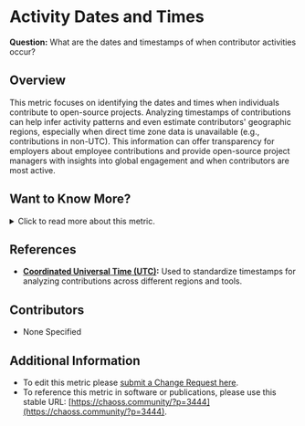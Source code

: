# **Activity Dates and Times**

**Question:** What are the dates and timestamps of when contributor activities occur?

## **Overview**
This metric focuses on identifying the dates and times when individuals contribute to open-source projects. Analyzing timestamps of contributions can help infer activity patterns and even estimate contributors' geographic regions, especially when direct time zone data is unavailable (e.g., contributions in non-UTC). This information can offer transparency for employers about employee contributions and provide open-source project managers with insights into global engagement and when contributors are most active.

## **Want to Know More?**

<span markdown="1"><details>
<summary>Click to read more about this metric.</summary>

### **Data Collection Strategies**
- Timestamps from activities such as commits, issues, pull requests, and mailing list messages should be captured.
- Aggregation of data by UTC or contributors' local time can reveal activity patterns globally.
- Collaboration tools like GitHub, GitLab, and email platforms can provide timestamped activity data.
  
### **Filters**
- **By Organization:** Contributions can be filtered to focus on specific individuals affiliated with organizations.
- **Aggregation by UTC Time:** Shows global contributions and identifies project active periods.
- **Aggregation by Local Time:** Helps track when contributors contribute during their working hours or off-hours.
- **Repository ID:** Filters data by specific repositories or subprojects.
- **Community Segmentation:** Contributions can be segmented by regions or time zones, such as EU or US activities, to visualize community participation.
  
### **Visualizations**

1. **Heatmap of Global Activity by UTC Time:**
   ![IMG_5315](https://github.com/user-attachments/assets/570be6eb-547e-4490-86b3-4cfa8c74006e)
   *Figure 1: Heatmap showing contribution activity by UTC time across the globe (Source, Year)*

2. **Contribution Activity by Local Time:**
   ![IMG_5316](https://github.com/user-attachments/assets/949a0e83-c027-4c57-873d-1e2192694bcb)
   *Figure 2: Chart displaying when contributors are active based on local times (Source, Year)*

3. **Distribution of Contributions by Time Zones:**
   ![IMG_5317](https://github.com/user-attachments/assets/0974b5bf-75b9-4ef7-b62f-f8b3cdb858fb)
   *Figure 3: Global distribution of contributor activities by time zone (Source, Year)*

4. **Repository-Specific Activity Patterns:**
   ![IMG_5318](https://github.com/user-attachments/assets/458adcc6-080f-499b-b041-88e62105935a)
   *Figure 4: Breakdown of contribution activity by repository segments (Source, Year)*

</details></span>

## **References**
- **[Coordinated Universal Time (UTC)](https://en.wikipedia.org/wiki/Coordinated_Universal_Time):** Used to standardize timestamps for analyzing contributions across different regions and tools.

## **Contributors**
- None Specified

## **Additional Information**
- To edit this metric please [submit a Change Request here](https://github.com/chaoss/wg-common/blob/main/focus-areas/time/activity-dates-and-times.md).  
- To reference this metric in software or publications, please use this stable URL: [https://chaoss.community/?p=3444](https://chaoss.community/?p=3444).

<!-- # For groupings in the knowledge base
 Context tags: Contributor Activity, Global Participation 
 Keyword tags: time zone, timestamp, activity, engagement, contributor location, change request, date, issue, time
 →
